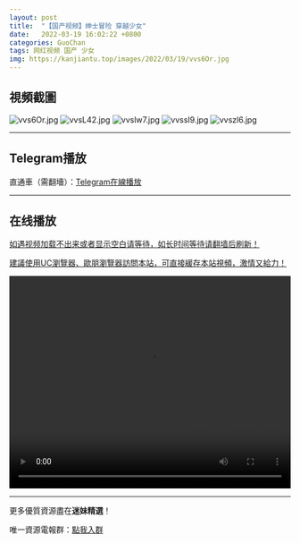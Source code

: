 ```yaml
---
layout: post
title:  "【国产视频】绅士冒险 穿越少女"
date:   2022-03-19 16:02:22 +0800
categories: GuoChan
tags: 网红视频 国产 少女
img: https://kanjiantu.top/images/2022/03/19/vvs6Or.jpg
---
```



## 視頻截圖

![vvs6Or.jpg](https://kanjiantu.top/images/2022/03/19/vvs6Or.jpg)
![vvsL42.jpg](https://kanjiantu.top/images/2022/03/19/vvsL42.jpg)
![vvslw7.jpg](https://kanjiantu.top/images/2022/03/19/vvslw7.jpg)
![vvssI9.jpg](https://kanjiantu.top/images/2022/03/19/vvssI9.jpg)
![vvszl6.jpg](https://kanjiantu.top/images/2022/03/19/vvszl6.jpg)

* * *
## Telegram播放

直通車（需翻墻）：[Telegram在線播放](https://t.me/mimeijingxuan/229)

* * *
## 在线播放
<u>如遇视频加载不出来或者显示空白请等待，如长时间等待请翻墙后刷新！</u>

<u>建議使用UC瀏覽器、歐朋瀏覽器訪問本站，可直接緩存本站視頻，激情又給力！</u>
<center><video src="https://cdn.publer.io/uploads/videos/624219c9db27975f793578ef/8743b25b74d9c099723a32fed12787aa.mp4" width="100%" height="380px" controls="controls"></video></center>

* * *
更多優質資源盡在**迷妹精選**！

唯一資源電報群：[點我入群](https://t.me/mimeijingxuan)


